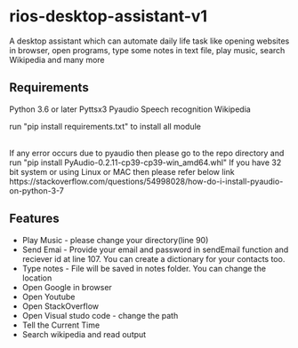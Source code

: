 # rios-desktop-assistant-v1
A desktop assistant which can automate daily life task like opening websites in browser, open programs, type some notes in text file, play music, search Wikipedia and many more

## Requirements
Python 3.6 or later
Pyttsx3
Pyaudio
Speech recognition
Wikipedia

run "pip install requirements.txt" to install all module

<br/>
If any error occurs due to pyaudio then please go to the repo directory and run "pip install PyAudio-0.2.11-cp39-cp39-win_amd64.whl"
If you have 32 bit system or using Linux or MAC then please refer below link
https://stackoverflow.com/questions/54998028/how-do-i-install-pyaudio-on-python-3-7

## Features
* Play Music  - please change your directory(line 90)
* Send Emai - Provide your email and password in sendEmail function and reciever id at line 107. You can create a dictionary for your contacts too.
* Type notes - File will be saved in notes folder. You can change the location
* Open Google in browser
* Open Youtube
* Open StackOverflow
* Open Visual studo code - change the path
* Tell the Current Time
* Search wikipedia and read output
